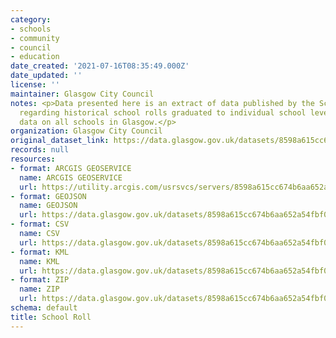```yaml
---
category:
- schools
- community
- council
- education
date_created: '2021-07-16T08:35:49.000Z'
date_updated: ''
license: ''
maintainer: Glasgow City Council
notes: <p>Data presented here is an extract of data published by the Scottish Government
  regarding historical school rolls graduated to individual school level. Includes
  data on all schools in Glasgow.</p>
organization: Glasgow City Council
original_dataset_link: https://data.glasgow.gov.uk/datasets/8598a615cc674b6aa652a54fbf0c71da_0
records: null
resources:
- format: ARCGIS GEOSERVICE
  name: ARCGIS GEOSERVICE
  url: https://utility.arcgis.com/usrsvcs/servers/8598a615cc674b6aa652a54fbf0c71da/rest/services/OPEN_DATA/School_Roll/MapServer/0
- format: GEOJSON
  name: GEOJSON
  url: https://data.glasgow.gov.uk/datasets/8598a615cc674b6aa652a54fbf0c71da_0.geojson?outSR=%7B%22latestWkid%22%3A27700%2C%22wkid%22%3A27700%7D
- format: CSV
  name: CSV
  url: https://data.glasgow.gov.uk/datasets/8598a615cc674b6aa652a54fbf0c71da_0.csv?outSR=%7B%22latestWkid%22%3A27700%2C%22wkid%22%3A27700%7D
- format: KML
  name: KML
  url: https://data.glasgow.gov.uk/datasets/8598a615cc674b6aa652a54fbf0c71da_0.kml?outSR=%7B%22latestWkid%22%3A27700%2C%22wkid%22%3A27700%7D
- format: ZIP
  name: ZIP
  url: https://data.glasgow.gov.uk/datasets/8598a615cc674b6aa652a54fbf0c71da_0.zip?outSR=%7B%22latestWkid%22%3A27700%2C%22wkid%22%3A27700%7D
schema: default
title: School Roll
---
```

